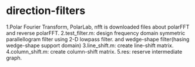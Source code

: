 # direction-filters
1.Polar Fourier Transform, PolarLab, nfft is downloaded files about polarFFT and reverse polarFFT.
2.test_filter.m: design frequency domain symmetric parallellogram filter using 2-D lowpass filter. and wedge-shape filter(hasing wedge-shape support domain)
3.line_shift.m: create line-shift matrix.
4.column_shift.m: create column-shift matrix.
5.res: reserve intermediate graph.
